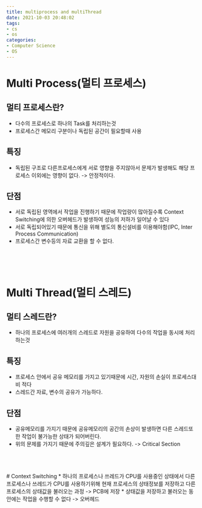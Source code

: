 ```yaml
---
title: multiprocess and multiThread
date: 2021-10-03 20:48:02
tags:
- cs
- os
categories:
- Computer Science
- OS
---
```

# Multi Process(멀티 프로세스)
## 멀티 프로세스란?
* 다수의 프로세스로 하나의 Task를 처리하는것
* 프로세스간 메모리 구분이나 독립된 공간이 필요할때 사용
## 특징
* 독립된 구조로 다른프로세스에게 서로 영향을 주지않아서 문제가 발생해도 해당 프로세스 이외에는 영향이 없다. -> 안정적이다.
## 단점
* 서로 독립된 영역에서 작업을 진행하기 때문에 작업량이 많아질수록 Context Switching에 의한 오버헤드가 발생하여 성능의 저하가 일어날 수 있다
* 서로 독립되어있기 때문에 통신을 위해 별도의 통신설비를 이용해야함(IPC, Inter Process Communication)
* 프로세스간 변수등의 자료 교환을 할 수 없다.

</br>
</br>
</br>
  
# Multi Thread(멀티 스레드)
## 멀티 스레드란?
* 하나의 프로세스에 여러개의 스레드로 자원을 공유하여 다수의 작업을 동시에 처리하는것
## 특징
* 프로세스 안에서 공유 메모리를 가지고 있기때문에 시간, 자원의 손실이 프로세스대비 적다
* 스레드간 자료, 변수의 공유가 가능하다.
## 단점
* 공유메모리를 가지기 때문에 공유메모리의 공간의 손상이 발생하면 다른 스레드또한 작업이 불가능한 상태가 되어버린다.
* 위의 문제를 가지기 때문에 주의깊은 설계가 필요하다. -> Critical Section
</br>
</br>
</br>
# Context Switching
* 하나의 프로세스나 쓰레드가 CPU를 사용중인 상태에서 다른 프로세스나 쓰레드가 CPU를 사용하기위해 현재 프로세스의 상태정보를 저장하고 다른 프로세스의 상태값을 불러오는 과정 -> PCB에 저장
* 상태값을 저장하고 불러오는 동안에는 작업을 수행할 수 없다 -> 오버헤드